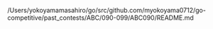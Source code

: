 /Users/yokoyamamasahiro/go/src/github.com/myokoyama0712/go-competitive/past_contests/ABC/090-099/ABC090/README.md